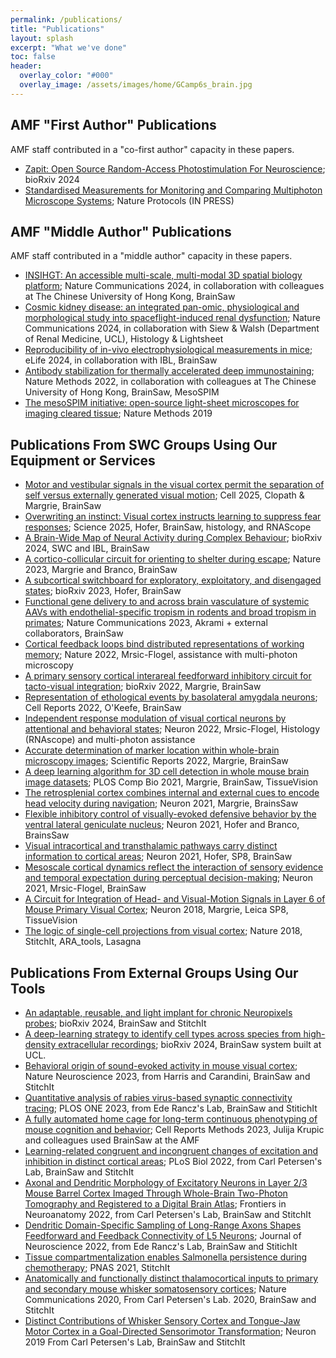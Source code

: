 ```yaml
---
permalink: /publications/
title: "Publications"
layout: splash
excerpt: "What we've done"
toc: false
header:
  overlay_color: "#000"
  overlay_image: /assets/images/home/GCamp6s_brain.jpg
---
```



## AMF "First Author" Publications
AMF staff contributed in a "co-first author" capacity in these papers.
* [Zapit: Open Source Random-Access Photostimulation For Neuroscience](https://doi.org/10.1101/2024.02.12.579892); bioRxiv 2024
* [Standardised Measurements for Monitoring and Comparing Multiphoton Microscope Systems](https://www.biorxiv.org/content/10.1101/2024.01.23.576417v1); Nature Protocols (IN PRESS)


## AMF "Middle Author" Publications
AMF staff contributed in a "middle author" capacity in these papers.
* [INSIHGT: An accessible multi-scale, multi-modal 3D spatial biology platform](https://www.nature.com/articles/s41467-024-55248-0); Nature Communications 2024, in collaboration with colleagues at The Chinese University of Hong Kong, BrainSaw
* [Cosmic kidney disease: an integrated pan-omic, physiological and morphological study into spaceflight-induced renal dysfunction](https://www.nature.com/articles/s41467-024-49212-1); Nature Communications 2024, in collaboration with Siew & Walsh (Department of Renal Medicine, UCL), Histology & Lightsheet
* [Reproducibility of in-vivo electrophysiological measurements in mice](https://elifesciences.org/reviewed-preprints/100840); eLife 2024, in collaboration with IBL, BrainSaw
* [Antibody stabilization for thermally accelerated deep immunostaining](https://www.nature.com/articles/s41592-022-01569-1); Nature Methods 2022, in collaboration with colleagues at The Chinese University of Hong Kong, BrainSaw, MesoSPIM
* [The mesoSPIM initiative: open-source light-sheet microscopes for imaging cleared tissue](https://www.nature.com/articles/s41592-019-0554-0); Nature Methods 2019


## Publications From SWC Groups Using Our Equipment or Services
* [Motor and vestibular signals in the visual cortex permit the separation of self versus externally generated visual motion](https://www.cell.com/cell/fulltext/S0092-8674(25)00101-1); Cell 2025, Clopath & Margrie, BrainSaw
* [Overwriting an instinct: Visual cortex instructs learning to suppress fear responses](https://www.science.org/doi/10.1126/science.adr2247); Science 2025, Hofer, BrainSaw, histology, and RNAScope
* [A Brain-Wide Map of Neural Activity during Complex Behaviour](https://www.biorxiv.org/content/10.1101/2023.07.04.547681v2.full.pdf); bioRxiv 2024, SWC and IBL, BrainSaw
* [A cortico-collicular circuit for orienting to shelter during escape](https://www.nature.com/articles/s41586-022-05553-9); Nature 2023, Margrie and Branco, BrainSaw
* [A subcortical switchboard for exploratory, exploitatory, and disengaged states](https://www.biorxiv.org/content/10.1101/2023.12.20.572654v1); bioRxiv 2023, Hofer, BrainSaw
* [Functional gene delivery to and across brain vasculature of systemic AAVs with endothelial-specific tropism in rodents and broad tropism in primates](https://www.nature.com/articles/s41467-023-38582-7); Nature Communications 2023, Akrami + external collaborators, BrainSaw
* [Cortical feedback loops bind distributed representations of working memory](https://www.nature.com/articles/s41586-022-05014-3); Nature 2022, Mrsic-Flogel, assistance with multi-photon microscopy
* [A primary sensory cortical interareal feedforward inhibitory circuit for tacto-visual integration](https://www.biorxiv.org/content/10.1101/2022.11.04.515161v1); bioRxiv 2022, Margrie, BrainSaw
* [Representation of ethological events by basolateral amygdala neurons](https://www.sciencedirect.com/science/article/pii/S2211124722006982#cebib0010); Cell Reports 2022, O'Keefe, BrainSaw
* [Independent response modulation of visual cortical neurons by attentional and behavioral states](https://www.cell.com/neuron/fulltext/S0896-6273(22)00803-0#secsectitle0065); Neuron 2022, Mrsic-Flogel, Histology (RNAscope) and multi-photon assistance
* [Accurate determination of marker location within whole-brain microscopy images](https://doi.org/10.1038/s41598-021-04676-9); Scientific Reports 2022, Margrie, BrainSaw
* [A deep learning algorithm for 3D cell detection in whole mouse brain image datasets](https://doi.org/10.1371/journal.pcbi.1009074); PLOS Comp Bio 2021, Margrie, BrainSaw, TissueVision
* [The retrosplenial cortex combines internal and external cues to encode head velocity during navigation](http://dx.doi.org/10.1016/j.neuron.2021.10.031); Neuron 2021, Margrie, BrainsSaw
* [Flexible inhibitory control of visually-evoked defensive behavior by the ventral lateral geniculate nucleus](https://www.sciencedirect.com/science/article/pii/S0896627321006577); Neuron 2021, Hofer and Branco, BrainsSaw
* [Visual intracortical and transthalamic pathways carry distinct information to cortical areas](https://www.sciencedirect.com/science/article/pii/S089662732100283X?via%3Dihub); Neuron 2021, Hofer, SP8, BrainSaw
* [Mesoscale cortical dynamics reflect the interaction of sensory evidence and temporal expectation during perceptual decision-making](https://www.sciencedirect.com/science/article/pii/S0896627321002014?via%3Dihub); Neuron 2021, Mrsic-Flogel, BrainSaw
* [A Circuit for Integration of Head- and Visual-Motion Signals in Layer 6 of Mouse Primary Visual Cortex](https://www.ncbi.nlm.nih.gov/pmc/articles/PMC5896233/); Neuron 2018, Margrie, Leica SP8, TissueVision
* [The logic of single-cell projections from visual cortex](https://www.ncbi.nlm.nih.gov/pmc/articles/PMC6585423/); Nature 2018, StitchIt, ARA_tools, Lasagna



## Publications From External Groups Using Our Tools
* [An adaptable, reusable, and light implant for chronic Neuropixels probes](https://www.biorxiv.org/content/10.1101/2023.08.03.551752v4); bioRxiv 2024, BrainSaw and StitchIt
* [A deep-learning strategy to identify cell types across species from high-density extracellular recordings](https://www.biorxiv.org/content/10.1101/2024.01.30.577845v2); bioRxiv 2024, BrainSaw system built at UCL. 
* [Behavioral origin of sound-evoked activity in mouse visual cortex](https://www.nature.com/articles/s41593-022-01227-x); Nature Neuroscience 2023, from Harris and Carandini, BrainSaw and StitchIt
* [Quantitative analysis of rabies virus-based synaptic connectivity tracing](https://journals.plos.org/plosone/article?id=10.1371/journal.pone.0278053#sec016); PLOS ONE 2023, from Ede Rancz's Lab, BrainSaw and StitichIt
* [A fully automated home cage for long-term continuous phenotyping of mouse cognition and behavior](https://www.sciencedirect.com/science/article/pii/S2667237523001686?via%3Dihub#appsec2); Cell Reports Methods 2023, Julija Krupic and colleagues used BrainSaw at the AMF
* [Learning-related congruent and incongruent changes of excitation and inhibition in distinct cortical areas](https://doi.org/10.1371/journal.pbio.3001667); PLoS Biol 2022, from Carl Petersen's Lab, BrainSaw and StitchIt
* [Axonal and Dendritic Morphology of Excitatory Neurons in Layer 2/3 Mouse Barrel Cortex Imaged Through Whole-Brain Two-Photon Tomography and Registered to a Digital Brain Atlas](https://doi.org/10.3389/fnana.2021.791015); Frontiers in Neuroanatomy 2022, from Carl Petersen's Lab, BrainSaw and StitchIt 
* [Dendritic Domain-Specific Sampling of Long-Range Axons Shapes Feedforward and Feedback Connectivity of L5 Neurons](https://pubmed.ncbi.nlm.nih.gov/35241493/); Journal of Neuroscience 2022, from Ede Rancz's Lab, BrainSaw and StitichIt
* [Tissue compartmentalization enables Salmonella persistence during chemotherapy](https://pubmed.ncbi.nlm.nih.gov/34911764/); PNAS 2021, StitchIt
* [Anatomically and functionally distinct thalamocortical inputs to primary and secondary mouse whisker somatosensory cortices](https://www.ncbi.nlm.nih.gov/pmc/articles/PMC7335197/); Nature Communications 2020, From Carl Petersen's Lab. 2020, BrainSaw and StitchIt
* [Distinct Contributions of Whisker Sensory Cortex and Tongue-Jaw Motor Cortex in a Goal-Directed Sensorimotor Transformation](https://www.ncbi.nlm.nih.gov/pmc/articles/PMC6859494/); Neuron 2019 From Carl Petersen's Lab, BrainSaw and StitchIt

